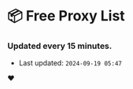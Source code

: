 # :package: Free Proxy List
### Updated every 15 minutes.

- Last updated: `2024-09-19 05:47`

:heart:
